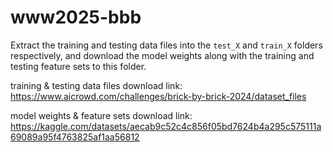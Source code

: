 # www2025-bbb
Extract the training and testing data files into the `test_X` and `train_X` folders respectively, and download the model weights along with the training and testing feature sets to this folder.

training & testing data files download link: https://www.aicrowd.com/challenges/brick-by-brick-2024/dataset_files

model weights & feature sets download link: https://kaggle.com/datasets/aecab9c52c4c856f05bd7624b4a295c575111a69089a95f4763825af1aa56812
